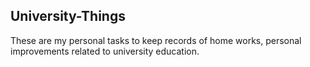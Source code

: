 
## University-Things

These are my personal tasks to keep records of home works, personal improvements related to university education.

